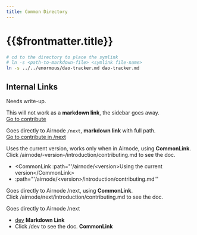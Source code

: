 ```yaml
---
title: Common Directory
---
```


# {{$frontmatter.title}}

<TocHeader />
<TOC class="table-of-contents" :include-level="[2,3]" />

```bash
# cd to the directory to place the symlink
# ln -s <path-to-markdown-file> <symlink file-name>
ln -s ../../enormous/dao-tracker.md dao-tracker.md
```

## Internal Links

<Fix>Needs write-up.</Fix>

This will not work as a **markdown link**, the sidebar goes away.<br/>
[Go to contribute](../common/introduction/contributing.md)

Goes directly to Airnode `/next`, **markdown link** with full path.<br/>
[Go to contribute in /next](/airnode/next/introduction/contributing.md)

Uses the current version, works only when in Airnode, using **CommonLink**.<br/>
Click <CommonLink :path="'/airnode/<version>/introduction/contributing.md'">/airnode/-version-/introduction/contributing.md</CommonLink> to see the doc.
- &#60;CommonLink :path="'/airnode/&#60;version>Using the current version&#60;/CommonLink>
- :path="'/airnode/&#60;version>/introduction/contributing.md'"

Goes directly to Airnode /next, using **CommonLink**.<br/>
Click <CommonLink :path="'/airnode/next/introduction/contributing.md'">/airnode/next/introduction/contributing.md</CommonLink> to see the doc.

Goes directly to Airnode /next

- [dev](/dev/) **Markdown Link**
- Click <CommonLink :path="'/dev'">/dev</CommonLink> to see the doc. **CommonLink**
